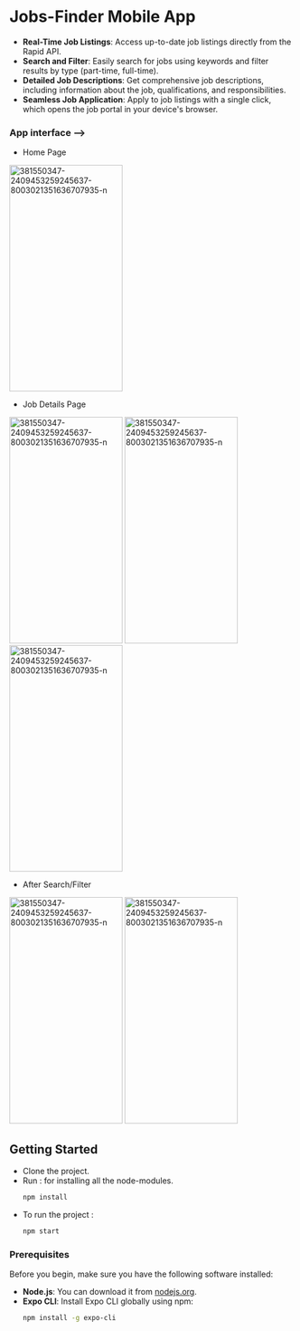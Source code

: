 # Jobs-Finder Mobile App
- **Real-Time Job Listings**: Access up-to-date job listings directly from the Rapid API.
- **Search and Filter**: Easily search for jobs using keywords and filter results by type (part-time, full-time).
- **Detailed Job Descriptions**: Get comprehensive job descriptions, including information about the job, qualifications, and responsibilities.
- **Seamless Job Application**: Apply to job listings with a single click, which opens the job portal in your device's browser.


### App interface -->
- Home Page 
<div>
  <img src="https://i.ibb.co/Wz81zP2/381550347-2409453259245637-8003021351636707935-n.jpg" alt="381550347-2409453259245637-8003021351636707935-n" width="200" height="400"/>
</div>

- Job Details Page 
<div style={{display: 'flex'}}>
  <img src="https://i.ibb.co/DwW3F4H/381620321-1045374336634857-7209828795077847586-n.jpg" alt="381550347-2409453259245637-8003021351636707935-n" width="200" height="400"/>
  <img src="https://i.ibb.co/jfQ6sGP/384171390-695047645846920-950295302603962209-n.jpg" alt="381550347-2409453259245637-8003021351636707935-n" width="200" height="400"/>
  <img src="https://i.ibb.co/zGpfGfq/383134179-334822762283646-3759477260306221400-n.jpg" alt="381550347-2409453259245637-8003021351636707935-n" width="200" height="400"/>
</div>

- After Search/Filter
<div  style={{display: 'flex'}}>
  <img src="https://i.ibb.co/jWPQyWn/381609963-818312533412073-1763193801377123102-n.jpg" alt="381550347-2409453259245637-8003021351636707935-n" width="200" height="400"/>
    <img src="https://i.ibb.co/jGPmspy/383547899-269571522648118-3611348139243318195-n.jpg" alt="381550347-2409453259245637-8003021351636707935-n" width="200" height="400"/>
</div>


## Getting Started
- Clone the project.
- Run : for installing all the node-modules.
  ```bash
  npm install
- To run the project :
  ```bash
  npm start

### Prerequisites
Before you begin, make sure you have the following software installed:
- **Node.js**: You can download it from [nodejs.org](https://nodejs.org/).
- **Expo CLI**: Install Expo CLI globally using npm:
  ```bash
  npm install -g expo-cli
